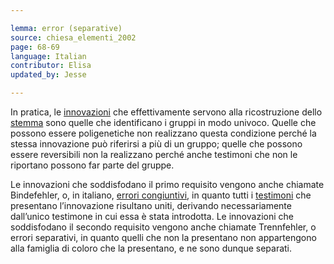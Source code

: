 ```yaml
---

lemma: error (separative)
source: chiesa_elementi_2002
page: 68-69
language: Italian
contributor: Elisa
updated_by: Jesse

---
```


In pratica, le [innovazioni](innovation.html) che effettivamente servono alla ricostruzione dello [stemma](stemma.html) sono quelle che identificano i gruppi in modo univoco. Quelle che possono essere poligenetiche non realizzano questa condizione perché la stessa innovazione può riferirsi a più di un gruppo; quelle che possono essere reversibili non la realizzano perché anche testimoni che non le riportano possono far parte del gruppe.

Le innovazioni che soddisfodano il primo requisito vengono anche chiamate Bindefehler, o, in italiano, [errori congiuntivi](errorConjunctive.html), in quanto tutti i [testimoni](witness.html) che presentano l’innovazione risultano uniti, derivando necessariamente dall’unico testimone in cui essa è stata introdotta. Le innovazioni che soddisfodano il secondo requisito vengono anche chiamate Trennfehler, o errori separativi, in quanto quelli che non la presentano non appartengono alla famiglia di coloro che la presentano, e ne sono dunque separati.
